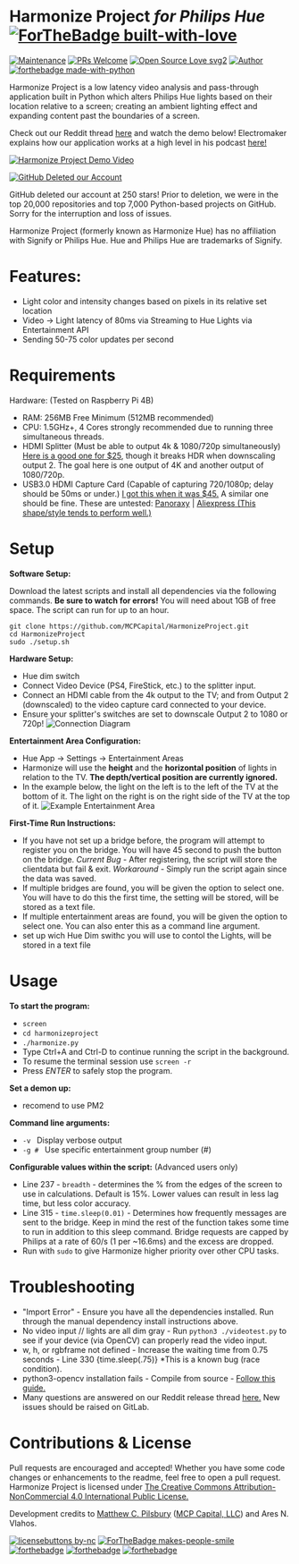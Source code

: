 Harmonize Project *for Philips Hue* [![ForTheBadge built-with-love](http://ForTheBadge.com/images/badges/built-with-love.svg)](https://matthewpilsbury.com)
============================
[![Maintenance](https://img.shields.io/badge/Maintained%3F-yes-green.svg)](https://GitHub.com/MCPCapital/HarmonizeProject/graphs/commit-activity) [![PRs Welcome](https://img.shields.io/badge/PRs-welcome-brightgreen.svg?style=flat-square)](http://makeapullrequest.com)<!--[![Trust](https://img.shields.io/endpoint.svg?url=https%3A%2F%2Fastronomer.ullaakut.eu%2Fshields%3Fowner%3DMCPCapital%26name%3DHarmonizeProject)](#)--> [![Open Source Love svg2](https://badges.frapsoft.com/os/v2/open-source.svg?v=103)](https://matthewpilsbury.com)
[![Author](https://img.shields.io/badge/Meet%20the%20Author-MCP-blue)](https://matthewpilsbury.com "matthewpilsbury.com") [![forthebadge made-with-python](http://ForTheBadge.com/images/badges/made-with-python.svg)](#)

Harmonize Project is a low latency video analysis and pass-through application built in Python which alters Philips Hue lights based on their location relative to a screen; creating an ambient lighting effect and expanding content past the boundaries of a screen. 

Check out our Reddit thread [here](https://www.reddit.com/r/Hue/comments/i1ngqt/release_harmonize_project_sync_hue_lights_with/) and watch the demo below! Electromaker explains how our application works at a high level in his podcast [here!](https://youtu.be/tYnvYYWedVc?t=1790)

[![Harmonize Project Demo Video](http://img.youtube.com/vi/OkyUntgiYzQ/0.jpg)](http://www.youtube.com/watch?v=OkyUntgiYzQ "Harmonize Project Demo Video")

[![GitHub Deleted our Account](https://matthewpilsbury.com/github-deleted.PNG)](#)

GitHub deleted our account at 250 stars! Prior to deletion, we were in the top 20,000 repositories and top 7,000 Python-based projects on GitHub. Sorry for the interruption and loss of issues.

Harmonize Project (formerly known as Harmonize Hue) has no affiliation with Signify or Philips Hue. Hue and Philips Hue are trademarks of Signify.

# Features:
* Light color and intensity changes based on pixels in its relative set location
* Video -> Light latency of 80ms via Streaming to Hue Lights via Entertainment API
* Sending 50-75 color updates per second

# Requirements 
Hardware: (Tested on Raspberry Pi 4B)
* RAM: 256MB Free Minimum (512MB recommended)
* CPU: 1.5GHz+, 4 Cores strongly recommended due to running three simultaneous threads.
* HDMI Splitter (Must be able to output 4k & 1080/720p simultaneously) [Here is a good one for $25](https://www.amazon.com/gp/product/B07YTWV8PR/ref=ppx_yo_dt_b_search_asin_title?ie=UTF8&psc=1), though it breaks HDR when downscaling output 2. The goal here is one output of 4K and another output of 1080/720p.
* USB3.0 HDMI Capture Card (Capable of capturing 720/1080p; delay should be 50ms or under.) [I got this when it was $45.](https://www.amazon.com/gp/product/B07Z7RNDBZ/ref=ppx_yo_dt_b_search_asin_title?ie=UTF8&psc=1) A similar one should be fine. These are untested: [Panoraxy](https://www.amazon.com/Panoraxy-Capture-1080PFHD-Broadcast-Camcorder/dp/B088PYDJ22/ref=sr_1_21?dchild=1&keywords=hdmi+to+usb+3.0+capture&qid=1596386201&refinements=p_36%3A1253504011%2Cp_85%3A2470955011&rnid=2470954011&rps=1&s=electronics&sr=1-21) | [Aliexpress (This shape/style tends to perform well.)](https://www.aliexpress.com/item/4000834496145.html?spm=a2g0o.productlist.0.0.27a14df5Wc5Qoc&algo_pvid=e745d484-c811-4d2e-aebd-1403e862f148&algo_expid=e745d484-c811-4d2e-aebd-1403e862f148-15&btsid=0ab50f4415963867142714634e7e8e&ws_ab_test=searchweb0_0,searchweb201602_,searchweb201603_)

# Setup

**Software Setup:**

Download the latest scripts and install all dependencies via the following commands. **Be sure to watch for errors!** You will need about 1GB of free space. The script can run for up to an hour.

```
git clone https://github.com/MCPCapital/HarmonizeProject.git
cd HarmonizeProject
sudo ./setup.sh
```

**Hardware Setup:**
* Hue dim switch
* Connect Video Device (PS4, FireStick, etc.) to the splitter input. 
* Connect an HDMI cable from the 4k output to the TV; and from Output 2 (downscaled) to the video capture card connected to your device.
* Ensure your splitter's switches are set to downscale Output 2 to 1080 or 720p!
![Connection Diagram](http://harmonizeproject.matthewpilsbury.com/diagram.png)


**Entertainment Area Configuration:**

* Hue App -> Settings -> Entertainment Areas
* Harmonize will use the **height** and the **horizontal position** of lights in relation to the TV. **The depth/vertical position are currently ignored.**
* In the example below, the light on the left is to the left of the TV at the bottom of it. The light on the right is on the right side of the TV at the top of it.
![Example Entertainment Area](http://harmonizeproject.matthewpilsbury.com/examplearea1.jpg)

**First-Time Run Instructions:**

* If you have not set up a bridge before, the program will attempt to register you on the bridge. You will have 45 second to push the button on the bridge. *Current Bug* - After registering, the script will store the clientdata but fail & exit. *Workaround* - Simply run the script again since the data was saved.
* If multiple bridges are found, you will be given the option to select one. You will have to do this the first time, the setting will be stored, will be stored as a text file.
* If multiple entertainment areas are found, you will be given the option to select one. You can also enter this as a command line argument.
* set up wich Hue Dim swithc you will use to contol the Lights, will be stored in a text file

# Usage

**To start the program:**

* `screen`
* `cd harmonizeproject`
* `./harmonize.py`
* Type Ctrl+A and Ctrl-D to continue running the script in the background.
* To resume the terminal session use `screen -r`
* Press *ENTER* to safely stop the program.

**Set a demon up:**
* recomend to use PM2

**Command line arguments:**

* `-v `           Display verbose output
* `-g # `         Use specific entertainment group number (#)

**Configurable values within the script:** (Advanced users only)

* Line 237 - `breadth` - determines the % from the edges of the screen to use in calculations. Default is 15%. Lower values can result in less lag time, but less color accuracy.
* Line 315 - `time.sleep(0.01)` - Determines how frequently messages are sent to the bridge. Keep in mind the rest of the function takes some time to run in addition to this sleep command. Bridge requests are capped by Philips at a rate of 60/s (1 per ~16.6ms) and the excess are dropped.
* Run with `sudo` to give Harmonize higher priority over other CPU tasks.

# Troubleshooting

* "Import Error" - Ensure you have all the dependencies installed. Run through the manual dependency install instructions above.
* No video input // lights are all dim gray - Run `python3 ./videotest.py` to see if your device (via OpenCV) can properly read the video input.
* w, h, or rgbframe not defined - Increase the waiting time from 0.75 seconds - Line 330 {time.sleep(.75)} *This is a known bug (race condition).
* python3-opencv installation fails - Compile from source - [Follow this guide.](https://pimylifeup.com/raspberry-pi-opencv/)
* Many questions are answered on our Reddit release thread [here.](https://www.reddit.com/r/Hue/comments/i1ngqt/release_harmonize_project_sync_hue_lights_with/) New issues should be raised on GitLab.

# Contributions & License

Pull requests are encouraged and accepted! Whether you have some code changes or enhancements to the readme, feel free to open a pull request. Harmonize Project is licensed under [The Creative Commons Attribution-NonCommercial 4.0 International Public License.](https://creativecommons.org/licenses/by-nc/4.0/legalcode)

Development credits to [Matthew C. Pilsbury](https://matthewpilsbury.com) ([MCP Capital, LLC](http://mcpcapital.net)) and Ares N. Vlahos.

[![licensebuttons by-nc](https://licensebuttons.net/l/by-nc/3.0/88x31.png)](https://creativecommons.org/licenses/by-nc/4.0/legalcode)  [![ForTheBadge makes-people-smile](http://ForTheBadge.com/images/badges/makes-people-smile.svg)](https://matthewpilsbury.com) [![forthebadge](https://forthebadge.com/images/badges/pretty-risque.svg)](https://matthewpilsbury.com) [![forthebadge](https://forthebadge.com/images/badges/uses-badges.svg)](https://forthebadge.com) [![forthebadge](https://forthebadge.com/images/badges/built-with-resentment.svg)](https://www.wipo.int/amc/en/domains/search/text.jsp?case=D2020-0278)
